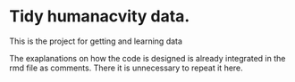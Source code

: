 # Tidy humanacvity data.
This is the project for getting and learning data 

The exaplanations on how the code is designed is already integrated in the rmd file as comments. There it is unnecessary to repeat it here. 
